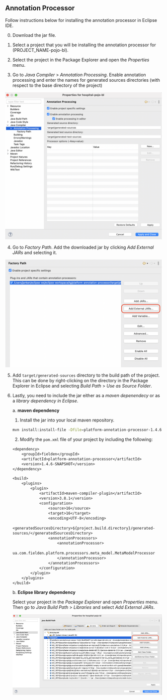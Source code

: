 ## Annotation Processor
Follow instructions below for installing the annotation processor in Eclipse IDE.

0. Download the jar file.

1. Select a project that you will be installing the annotation processor for (PROJECT\_NAME-pojo-bl).

2. Select the project in the Package Explorer and open the *Properties* menu.

3. Go to *Java Compiler* > *Annotation Processing*. Enable annotation processing and enter the names for generated sources directories (with respect to the base directory of the project)

![annotation-processing](project-properties.png)

4. Go to *Factory Path*. Add the downloaded jar by clicking *Add External JARs* and selecting it.

![factory-path](factory-path.png)

5. Add `target/generated-sources` directory to the build path of the project. This can be done by right-clicking on the directory in the Package Explorer in Eclipse and selecting *Build Path* > *Use as Source Folder*.

6. Lastly, you need to include the jar either as a *maven depenendecy* or as a *library dependency in Eclipse*.

    a. **maven dependency**
    1. Install the jar into your local maven repository.
    ```bash
    mvn install:install-file -Dfile=platform-annotation-processor-1.4.6-SNAPSHOT-jar-with-dependencies.jar -DgroupId=fielden -DartifactId=platform-annotation-processor -Dversion=1.4.6-SNAPSHOT -Dpackaging=jar
    ```
    
    2. Modify the `pom.xml` file of your project by including the following:
    ```
    <dependency>
        <groupId>fielden</groupId>
        <artifactId>platform-annotation-processor</artifactId>
        <version>1.4.6-SNAPSHOT</version>
    </dependency>
    ```

    ```
    <build>
        <plugins>
            <plugin>
                <artifactId>maven-compiler-plugin</artifactId>
                <version>3.8.1</version>
                <configuration>
                    <source>16</source>
                    <target>16</target>
                    <encoding>UTF-8</encoding>
                    <generatedSourcesDirectory>${project.build.directory}/generated-sources/</generatedSourcesDirectory>
                    <annotationProcessors>
                        <annotationProcessor>
                            ua.com.fielden.platform.processors.meta_model.MetaModelProcessor
                        </annotationProcessor>
                    </annotationProcessors>
                </configuration>
            </plugin>
        </plugins>
    </build>
    ```

    b. **Eclipse library dependency**

    Select your project in the *Package Explorer* and open *Properties* menu. Then go to *Java Build Path* > *Libraries* and select *Add External JARs*.

    ![libraries](libraries.png)
